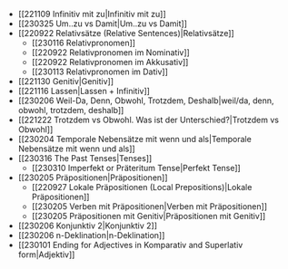    
- [[221109 Infinitiv mit zu|Infinitiv mit zu]]
- [[230325 Um..zu vs Damit|Um..zu vs Damit]]
- [[220922 Relativsätze (Relative Sentences)|Relativsätze]]
	- [[230116 Relativpronomen]]
	- [[220922 Relativpronomen im Nominativ]]
	- [[220922 Relativpronomen im Akkusativ]]
	- [[230113 Relativpronomen im Dativ]]
- [[221130 Genitiv|Genitiv]]
- [[221116 Lassen|Lassen + Infinitiv]]
- [[230206 Weil-Da, Denn, Obwohl, Trotzdem, Deshalb|weil/da, denn, obwohl, trotzdem, deshalb]]
- [[221222  Trotzdem vs Obwohl. Was ist der Unterschied?|Trotzdem vs Obwohl]]
- [[230204 Temporale Nebensätze mit wenn und als|Temporale Nebensätze mit wenn und als]]
- [[230316 The Past Tenses|Tenses]]
	- [[230310 Imperfekt or Präteritum Tense|Perfekt Tense]]
- [[230205 Präpositionen|Präpositionen]]
	- [[220927 Lokale Präpositionen (Local Prepositions)|Lokale Präpositionen]]
	- [[230205 Verben mit Präpositionen|Verben mit Präpositionen]]
	- [[230205 Präpositionen mit Genitiv|Präpositionen mit Genitiv]]
 - [[230206 Konjunktiv 2|Konjunktiv 2]]
 - [[230206 n-Deklination|n-Deklination]]
 - [[230101 Ending for Adjectives in Komparativ and Superlativ form|Adjektiv]]

